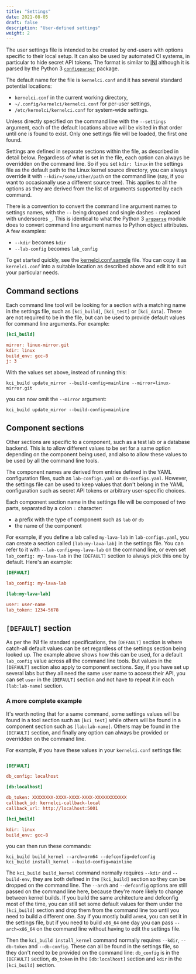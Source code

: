 ```yaml
---
title: "Settings"
date: 2021-08-05
draft: false
description: "User-defined settings"
weight: 2
---
```


The user settings file is intended to be created by end-users with options
specific to their local setup.  It can also be used by automated CI systems, in
particular to hide secret API tokens.  The format is similar to
[INI](https://en.wikipedia.org/wiki/INI_file) although it is parsed by the
Python 3 [`configparser`](https://docs.python.org/3/library/configparser.html)
package.

The default name for the file is `kernelci.conf` and it has several standard
potential locations:

* `kernelci.conf` in the current working directory,
* `~/.config/kernelci/kernelci.conf` for per-user settings,
* `/etc/kernelci/kernelci.conf` for system-wide settings.

Unless directly specified on the command line with the `--settings` argument,
each of the default locations above will be visited in that order until one is
found to exist.  Only one settings file will be loaded, the first one found.

Settings are defined in separate sections within the file, as described in
detail below.  Regardless of what is set in the file, each option can always be
overridden on the command line.  So if you set `kdir: linux` in the settings
file as the default path to the Linux kernel source directory, you can always
override it with `--kdir=/some/other/path` on the command line (say, if you
want to occasionally use a different source tree).  This applies to all the
options as they are derived from the list of arguments supported by each
command.

There is a convention to convert the command line argument names to settings
names, with the `--` being dropped and single dashes `-` replaced with
underscores `_`.  This is identical to what the Python 3
[`argparse`](https://docs.python.org/3/howto/argparse.html) module does to
convert command line argument names to Python object attributes.  A few
examples:

* `--kdir` becomes `kdir`
* `--lab-config` becomes `lab_config`

To get started quickly, see the [kernelci.conf.sample](../kernelci.conf.sample)
file.  You can copy it as `kernelci.conf` into a suitable location as described
above and edit it to suit your particular needs.

## Command sections

Each command line tool will be looking for a section with a matching name in
the settings file, such as `[kci_build]`, `[kci_test]` or `[kci_data]`.  These
are not required to be in the file, but can be used to provide default values
for command line arguments.  For example:

```ini
[kci_build]

mirror: linux-mirror.git
kdir: linux
build_env: gcc-8
j: 3
```

With the values set above, instead of running this:
```
kci_build update_mirror --build-config=mainline --mirror=linux-mirror.git
```
you can now omit the `--mirror` argument:
```
kci_build update_mirror --build-config=mainline
```

## Component sections

Other sections are specific to a component, such as a test lab or a database
backend.  This is to allow different values to be set for a same option
depending on the component being used, and also to allow these values to be
used by all the command line tools.

The component names are derived from entries defined in the YAML configuration
files, such as `lab-configs.yaml` or `db-configs.yaml`.  However, the settings
file can be used to keep values that don't belong in the YAML configuration
such as secret API tokens or arbitrary user-specific choices.

Each component section name in the settings file will be composed of two parts,
separated by a colon `:` character:

* a prefix with the type of component such as `lab` or `db`
* the name of the component

For example, if you define a lab called `my-lava-lab` in `lab-configs.yaml`,
you can create a section called `[lab:my-lava-lab]` in the settings file.  You
can refer to it with `--lab-config=my-lava-lab` on the command line, or even
set `lab_config: my-lava-lab` in the `[DEFAULT]` section to always pick this
one by default.  Here's an example:

```ini
[DEFAULT]

lab_config: my-lava-lab

[lab:my-lava-lab]

user: user-name
lab_token: 1234-5678
```

## `[DEFAULT]` section

As per the INI file standard specifications, the `[DEFAULT]` section is where
catch-all default values can be set regardless of the settings section being
looked up.  The example above shows how this can be used, for a default
`lab_config` value across all the command line tools.  But values in the
`[DEFAULT]` section also apply to component sections.  Say, if you have set up
several labs but they all need the same user name to access their API, you can
set `user` in the `[DEFAULT]` section and not have to repeat it in each
`[lab:lab-name]` section.

### A more complete example

It's worth noting that for a same command, some settings values will be found
in a tool section such as `[kci_test]` while others will be found in a
component section such as `[lab:lab-name]`.  Others may be found in the
`[DEFAULT]` section, and finally any option can always be provided or
overridden on the command line.

For example, if you have these values in your `kernelci.conf` settings file:

```ini

[DEFAULT]

db_config: localhost

[db:localhost]

db_token: XXXXXXXX-XXXX-XXXX-XXXX-XXXXXXXXXXXX
callback_id: kernelci-callback-local
callback_url: http://localhost:5001

[kci_build]

kdir: linux
build_env: gcc-8
```

you can then run these commands:

```
kci_build build_kernel --arch=arm64 --defconfig=defconfig
kci_build install_kernel --build-config=mainline
```

The `kci_build build_kernel` command normally requires `--kdir` and
`--build-env`, they are both defined in the `[kci_build]` section so they can
be dropped on the command line.  The `--arch` and `--defconfig` options are
still passed on the command line here, because they're more likely to change
between kernel builds.  If you build the same architecture and defconfig most
of the time, you can still set some default values for them under the
`[kci_build]` section and drop them from the command line too until you need to
build a different one.  Say if you mostly build `arm64`, you can set it in the
settings file, but if you need to build `x86_64` one day you can pass
`--arch=x86_64` on the command line without having to edit the settings file.

Then the `kci_build install_kernel` command normally requires `--kdir`,
`--db-token` and `--db-config`.  These can all be found in the settings file,
so they don't need to be provided on the command line: `db_config` is in the
`[DEFAULT]` section, `db_token` in the `[db:localhost]` section and `kdir` in
the `[kci_build]` section.
